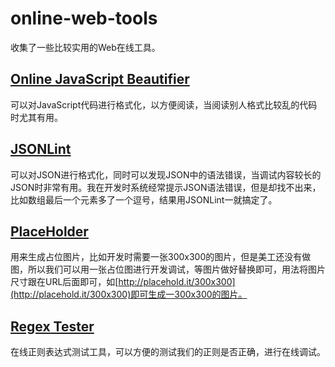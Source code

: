 # online-web-tools
收集了一些比较实用的Web在线工具。

## [Online JavaScript Beautifier](http://jsbeautifier.org/)
可以对JavaScript代码进行格式化，以方便阅读，当阅读别人格式比较乱的代码时尤其有用。

## [JSONLint](http://jsonlint.com/)
可以对JSON进行格式化，同时可以发现JSON中的语法错误，当调试内容较长的JSON时非常有用。我在开发时系统经常提示JSON语法错误，但是却找不出来，比如数组最后一个元素多了一个逗号，结果用JSONLint一就搞定了。

## [PlaceHolder](http://placehold.it/)
用来生成占位图片，比如开发时需要一张300x300的图片，但是美工还没有做图，所以我们可以用一张占位图进行开发调试，等图片做好替换即可，用法将图片尺寸跟在URL后面即可，如[http://placehold.it/300x300](http://placehold.it/300x300)即可生成一300x300的图片。

## [Regex Tester](http://regexpal.com/)
在线正则表达式测试工具，可以方便的测试我们的正则是否正确，进行在线调试。
